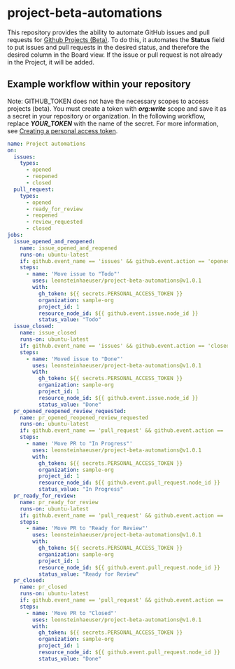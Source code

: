 # project-beta-automations

This repository provides the ability to automate GitHub issues and pull requests for [Github Projects (Beta)](https://docs.github.com/en/issues/trying-out-the-new-projects-experience/about-projects). To do this, it automates the **Status** field to put issues and pull requests in the desired status, and therefore the desired column in the Board view. If the issue or pull request is not already in the Project, it will be added.

## Example workflow within your repository

Note: GITHUB_TOKEN does not have the necessary scopes to access projects (beta).
You must create a token with ***org:write*** scope and save it as a secret in your repository or organization.
In the following workflow, replace ***YOUR_TOKEN*** with the name of the secret. For more information, see [Creating a personal access token](https://docs.github.com/en/authentication/keeping-your-account-and-data-secure/creating-a-personal-access-token).

```yaml
name: Project automations
on:
  issues:
    types:
      - opened
      - reopened
      - closed
  pull_request:
    types:
      - opened
      - ready_for_review
      - reopened
      - review_requested
      - closed
jobs:
  issue_opened_and_reopened:
    name: issue_opened_and_reopened
    runs-on: ubuntu-latest
    if: github.event_name == 'issues' && github.event.action == 'opened' || github.event.action == 'reopened'
    steps:
      - name: 'Move issue to "Todo"'
        uses: leonsteinhaeuser/project-beta-automations@v1.0.1
        with:
          gh_token: ${{ secrets.PERSONAL_ACCESS_TOKEN }}
          organization: sample-org
          project_id: 1
          resource_node_id: ${{ github.event.issue.node_id }}
          status_value: "Todo"
  issue_closed:
    name: issue_closed
    runs-on: ubuntu-latest
    if: github.event_name == 'issues' && github.event.action == 'closed'
    steps:
      - name: 'Moved issue to "Done"'
        uses: leonsteinhaeuser/project-beta-automations@v1.0.1
        with:
          gh_token: ${{ secrets.PERSONAL_ACCESS_TOKEN }}
          organization: sample-org
          project_id: 1
          resource_node_id: ${{ github.event.issue.node_id }}
          status_value: "Done"
  pr_opened_reopened_review_requested:
    name: pr_opened_reopened_review_requested
    runs-on: ubuntu-latest
    if: github.event_name == 'pull_request' && github.event.action == 'opened' || github.event.action == 'reopened' || github.event.action == 'review_requested'
    steps:
      - name: 'Move PR to "In Progress"'
        uses: leonsteinhaeuser/project-beta-automations@v1.0.1
        with:
          gh_token: ${{ secrets.PERSONAL_ACCESS_TOKEN }}
          organization: sample-org
          project_id: 1
          resource_node_id: ${{ github.event.pull_request.node_id }}
          status_value: "In Progress"
  pr_ready_for_review:
    name: pr_ready_for_review
    runs-on: ubuntu-latest
    if: github.event_name == 'pull_request' && github.event.action == 'ready_for_review'
    steps:
      - name: 'Move PR to "Ready for Review"'
        uses: leonsteinhaeuser/project-beta-automations@v1.0.1
        with:
          gh_token: ${{ secrets.PERSONAL_ACCESS_TOKEN }}
          organization: sample-org
          project_id: 1
          resource_node_id: ${{ github.event.pull_request.node_id }}
          status_value: "Ready for Review"
  pr_closed:
    name: pr_closed
    runs-on: ubuntu-latest
    if: github.event_name == 'pull_request' && github.event.action == 'closed'
    steps:
      - name: 'Move PR to "Closed"'
        uses: leonsteinhaeuser/project-beta-automations@v1.0.1
        with:
          gh_token: ${{ secrets.PERSONAL_ACCESS_TOKEN }}
          organization: sample-org
          project_id: 1
          resource_node_id: ${{ github.event.pull_request.node_id }}
          status_value: "Done"
```
